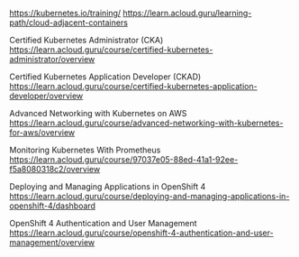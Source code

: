 https://kubernetes.io/training/
https://learn.acloud.guru/learning-path/cloud-adjacent-containers


Certified Kubernetes Administrator (CKA)
https://learn.acloud.guru/course/certified-kubernetes-administrator/overview


Certified Kubernetes Application Developer (CKAD)
https://learn.acloud.guru/course/certified-kubernetes-application-developer/overview


Advanced Networking with Kubernetes on AWS
https://learn.acloud.guru/course/advanced-networking-with-kubernetes-for-aws/overview


Monitoring Kubernetes With Prometheus
https://learn.acloud.guru/course/97037e05-88ed-41a1-92ee-f5a8080318c2/overview



Deploying and Managing Applications in OpenShift 4
https://learn.acloud.guru/course/deploying-and-managing-applications-in-openshift-4/dashboard

OpenShift 4 Authentication and User Management
https://learn.acloud.guru/course/openshift-4-authentication-and-user-management/overview
